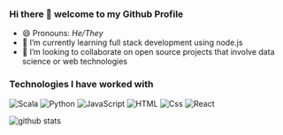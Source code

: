 ### Hi there 👋 welcome to my Github Profile

<!--
**crmsnbleyd/crmsnbleyd** is a ✨ _special_ ✨ repository because its `README.md` (this file) appears on your GitHub profile.

Here are some ideas to get you started:

- 🔭 I’m currently working on ...
- 🌱 I’m currently learning ...
- 👯 I’m looking to collaborate on ...
- 🤔 I’m looking for help with ...
- 💬 Ask me about ...
- 📫 How to reach me: ...
- 😄 Pronouns: ...
- ⚡ Fun fact: ...
-->
- 😄 Pronouns: *He/They*
- 🌱 I’m currently learning full stack development using node.js
- 👯 I’m looking to collaborate on open source projects that involve data science or web technologies 
### Technologies I have worked with
<img alt="Scala" src="https://img.shields.io/badge/Scala-%23DC322F?logo=scala&logoColor=white&style=flat" />  
<img alt="Python" src="https://img.shields.io/badge/Python-%233776AB?logo=python&logoColor=white&style=flat" /> 
<img alt="JavaScript" src="https://img.shields.io/badge/JavaScript-F7DF1E?logo=javascript&logoColor=black&style=flat" />
  <img alt="HTML" src="https://img.shields.io/badge/HTML-E34F26?logo=html5&logoColor=white&style=flat" />
  <img alt="Css" src="https://img.shields.io/badge/CSS-1572B6?logo=css3&logoColor=white&style=flat" />  
  <img alt="React" src="https://img.shields.io/badge/React-61DAFB?logo=react&logoColor=black&style=flat" />  
  
![github stats](https://github-readme-stats.vercel.app/api?username=Crmsnbleyd)
